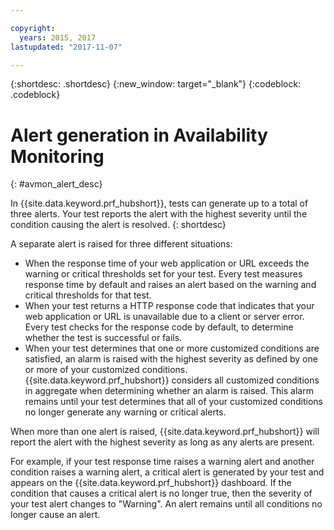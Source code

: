 ```yaml
---

copyright:
  years: 2015, 2017
lastupdated: "2017-11-07"

---
```


{:shortdesc: .shortdesc}
{:new_window: target="_blank"}
{:codeblock: .codeblock}


# Alert generation in Availability Monitoring
{: #avmon_alert_desc}

In {{site.data.keyword.prf_hubshort}}, tests can generate up to a total of three alerts. Your test reports the alert with the highest severity until the condition causing the alert is resolved.
{: shortdesc}

A separate alert is raised for three different situations:

-   When the response time of your web application or URL exceeds the warning or critical thresholds set for your test. Every test measures response time by default and raises an alert based on the warning and critical thresholds for that test.
-   When your test returns a HTTP response code that indicates that your web application or URL is unavailable due to a client or server error. Every test checks for the response code by default, to determine whether the test is successful or fails.
-   When your test determines that one or more customized conditions are satisfied, an alarm is raised with the highest severity as defined by one or more of your customized conditions. {{site.data.keyword.prf_hubshort}} considers all customized conditions in aggregate when determining whether an alarm is raised. This alarm remains until your test determines that all of your customized conditions no longer generate any warning or critical alerts.

When more than one alert is raised, {{site.data.keyword.prf_hubshort}} will report the alert with the highest severity as long as any alerts are present.

For example, if your test response time raises a warning alert and another condition raises a warning alert, a critical alert is generated by your test and appears on the {{site.data.keyword.prf_hubshort}} dashboard. If the condition that causes a critical alert is no longer true, then the severity of your test alert changes to "Warning". An alert remains until all conditions no longer cause an alert.

